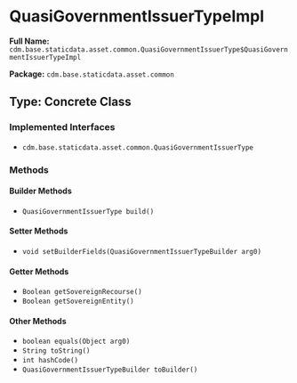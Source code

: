 # QuasiGovernmentIssuerTypeImpl

**Full Name:** `cdm.base.staticdata.asset.common.QuasiGovernmentIssuerType$QuasiGovernmentIssuerTypeImpl`

**Package:** `cdm.base.staticdata.asset.common`

## Type: Concrete Class

### Implemented Interfaces

- `cdm.base.staticdata.asset.common.QuasiGovernmentIssuerType`

### Methods

#### Builder Methods

- `QuasiGovernmentIssuerType build()`

#### Setter Methods

- `void setBuilderFields(QuasiGovernmentIssuerTypeBuilder arg0)`

#### Getter Methods

- `Boolean getSovereignRecourse()`
- `Boolean getSovereignEntity()`

#### Other Methods

- `boolean equals(Object arg0)`
- `String toString()`
- `int hashCode()`
- `QuasiGovernmentIssuerTypeBuilder toBuilder()`

